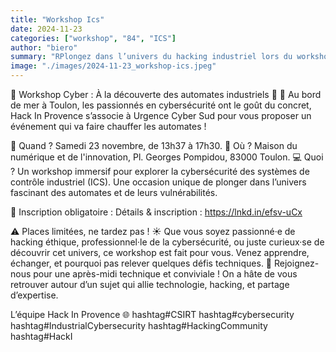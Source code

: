 ```yaml
---
title: "Workshop Ics"
date: 2024-11-23
categories: ["workshop", "84", "ICS"]
author: "biero"
summary: "RPlongez dans l’univers du hacking industriel lors du workshop du 23 novembre à Toulon : une après-midi technique pour découvrir, manipuler et défier les automates en toute convivialité !"
image: "./images/2024-11-23_workshop-ics.jpeg"
---
```

🔧 Workshop Cyber : À la découverte des automates industriels 🔧
🌴 Au bord de mer à Toulon, les passionnés en cybersécurité ont le goût du concret, Hack In Provence s’associe à Urgence Cyber Sud pour vous proposer un événement qui va faire chauffer les automates !

📅 Quand ? Samedi 23 novembre, de 13h37 à 17h30.
📍 Où ? Maison du numérique et de l'innovation, Pl. Georges Pompidou, 83000 Toulon.
💻 Quoi ? Un workshop immersif pour explorer la cybersécurité des systèmes de contrôle industriel (ICS). Une occasion unique de plonger dans l’univers fascinant des automates et de leurs vulnérabilités.

🔗 Inscription obligatoire : Détails & inscription : https://lnkd.in/efsv-uCx

⚠️ Places limitées, ne tardez pas !
☀ Que vous soyez passionné·e de hacking éthique, professionnel·le de la cybersécurité, ou juste curieux·se de découvrir cet univers, ce workshop est fait pour vous. Venez apprendre, échanger, et pourquoi pas relever quelques défis techniques.
🤝 Rejoignez-nous pour une après-midi technique et conviviale !
On a hâte de vous retrouver autour d’un sujet qui allie technologie, hacking, et partage d’expertise.

L’équipe Hack In Provence 🌐
hashtag#CSIRT hashtag#cybersecurity hashtag#IndustrialCybersecurity hashtag#HackingCommunity hashtag#HackI